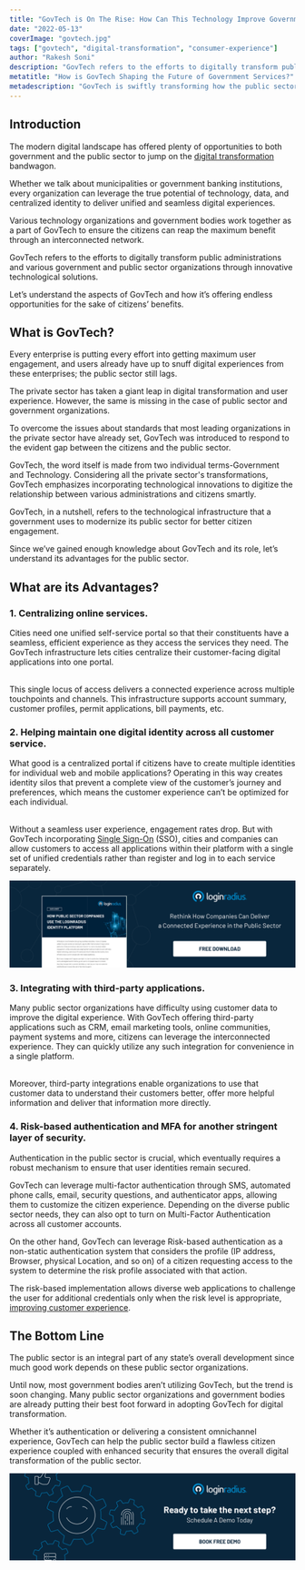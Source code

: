 ```yaml
---
title: "GovTech is On The Rise: How Can This Technology Improve Government Services?"
date: "2022-05-13"
coverImage: "govtech.jpg"
tags: ["govtech", "digital-transformation", "consumer-experience"]
author: "Rakesh Soni"
description: "GovTech refers to the efforts to digitally transform public administrations and various government and public sector organizations through innovative technological solutions. This post will help you understand the aspects of GovTech and how it’s offering endless opportunities for the sake of citizens’ benefits."
metatitle: "How is GovTech Shaping the Future of Government Services?"
metadescription: "GovTech is swiftly transforming how the public sector and government organizations connect and deliver a seamless experience to citizens. Read on to know more."
---
```


## Introduction

The modern digital landscape has offered plenty of opportunities to both government and the public sector to jump on the [digital transformation](https://www.loginradius.com/blog/identity/what-is-digital-transformation/) bandwagon.

Whether we talk about municipalities or government banking institutions, every organization can leverage the true potential of technology, data, and centralized identity to deliver unified and seamless digital experiences. 

Various technology organizations and government bodies work together as a part of GovTech to ensure the citizens can reap the maximum benefit through an interconnected network. 

GovTech refers to the efforts to digitally transform public administrations and various government and public sector organizations through innovative technological solutions. 

Let’s understand the aspects of GovTech and how it’s offering endless opportunities for the sake of citizens’ benefits. 


## What is GovTech? 

Every enterprise is putting every effort into getting maximum user engagement, and users already have up to snuff digital experiences from these enterprises; the public sector still lags. 

The private sector has taken a giant leap in digital transformation and user experience. However, the same is missing in the case of public sector and government organizations. 

To overcome the issues about standards that most leading organizations in the private sector have already set, GovTech was introduced to respond to the evident gap between the citizens and the public sector. 

GovTech, the word itself is made from two individual terms-Government and Technology. Considering all the private sector's transformations, GovTech emphasizes incorporating technological innovations to digitize the relationship between various administrations and citizens smartly. 

GovTech, in a nutshell, refers to the technological infrastructure that a government uses to modernize its public sector for better citizen engagement. 

Since we’ve gained enough knowledge about GovTech and its role, let’s understand its advantages for the public sector. 


## What are its Advantages?


### 1. Centralizing online services.

Cities need one unified self-service portal so that their constituents have a seamless, efficient experience as they access the services they need. The GovTech infrastructure lets cities centralize their customer-facing digital applications into one portal.

 \
This single locus of access delivers a connected experience across multiple touchpoints and channels. This infrastructure supports account summary, customer profiles, permit applications, bill payments, etc. 


### 2. Helping maintain one digital identity across all customer service.

What good is a centralized portal if citizens have to create multiple identities for individual web and mobile applications? Operating in this way creates identity silos that prevent a complete view of the customer’s journey and preferences, which means the customer experience can’t be optimized for each individual.

 \
Without a seamless user experience, engagement rates drop. But with GovTech incorporating [Single Sign-On](https://www.loginradius.com/single-sign-on/) (SSO),  cities and companies can allow customers to access all applications within their platform with a single set of unified credentials rather than register and log in to each service separately. 

[![public-sector-ds](public-sector-ds.png)](https://www.loginradius.com/resource/how-public-sector-companies-use-the-loginradius-identity-platform/)


### 3. Integrating with third-party applications.

Many public sector organizations have difficulty using customer data to improve the digital experience.  With GovTech offering third-party applications such as CRM, email marketing tools, online communities, payment systems and more, citizens can leverage the interconnected experience. They can quickly utilize any such integration for convenience in a single platform.  

 \
Moreover, third-party integrations enable organizations to use that customer data to understand their customers better, offer more helpful information and deliver that information more directly.


### 4. Risk-based authentication and MFA for another stringent layer of security.

Authentication in the public sector is crucial, which eventually requires a robust mechanism to ensure that user identities remain secured.

GovTech can leverage multi-factor authentication through SMS, automated phone calls, email, security questions, and authenticator apps, allowing them to customize the citizen experience. Depending on the diverse public sector needs, they can also opt to turn on Multi-Factor Authentication across all customer accounts.

On the other hand, GovTech can leverage Risk-based authentication as a non-static authentication system that considers the profile (IP address, Browser, physical Location, and so on) of a citizen requesting access to the system to determine the risk profile associated with that action.

The risk-based implementation allows diverse web applications to challenge the user for additional credentials only when the risk level is appropriate, [improving customer experience](https://www.loginradius.com/blog/identity/improving-customer-experience-public-sector/). 


## The Bottom Line 

The public sector is an integral part of any state’s overall development since much good work depends on these public sector organizations. 

Until now, most government bodies aren’t utilizing GovTech, but the trend is soon changing. Many public sector organizations and government bodies are already putting their best foot forward in adopting GovTech for digital transformation. 

Whether it’s authentication or delivering a consistent omnichannel experience, GovTech can help the public sector build a flawless citizen experience coupled with enhanced security that ensures the overall digital transformation of the public sector.




[![book-a-demo-loginradius-banner](../../assets/book-a-demo-loginradius.png)](https://www.loginradius.com/book-a-demo/)

